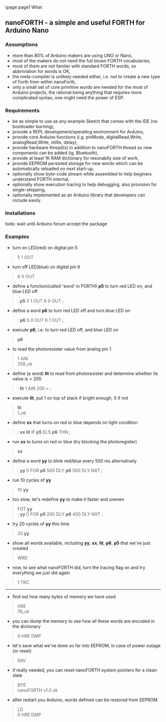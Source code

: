 \page page1 What

## nanoFORTH - a simple and useful FORTH for Arduino Nano
### Assumptions
* more than 80% of Arduino makers are using UNO or Nano,
* most of the makers do not need the full blown FORTH vocabularies,
* most of them are not familer with standard FORTH words, so abbriviation for words is OK,
* the meta-compiler is unlikely needed either, i.e. not to create a new type of Forth from within nanoForth,
* only a small set of core primitive words are needed for the most of Arduino projects,
  the rational being anything that requires more complicated syntax, one might need the power of ESP.

### Requirements
* be as simple to use as any example Sketch that comes with the IDE (no bootloader burning),
* provide a REPL development/operating environment for Arduino,
* provide core Arduino functions (i.g. pinMode, digitalRead,Write, analogRead,Write, millis, delay),
* provide hardware thread(s) in addition to nanoFORTH thread so new components can be added (ig. Bluetooth),
* provide at least 1K RAM dictionary for resonablly size of work,
* provide EEPROM persisted storage for new words which can be automatically reloaded on next start-up,
* optionally show byte-code stream while assembled to help beginers understand FORTH internal,
* optionally show execution tracing to help debugging, also provision for single-stepping,
* optionally implemented as an Arduino library that developers can include easily.

### Installations
todo: wait until Arduino forum accept the package

### Examples
* turn on LED(red) on digital pin 5
> 5 1 OUT

* turn off LED(blue) on digital pin 6
> 6 0 OUT

* define a function(called 'word' in FORTH) **p5** to turn red LED on, and blue LED off
> : **p5** 5 1 OUT 6 0 OUT ;

* define a word **p6** to turn red LED off and turn blue LED on
> : **p6** 5 0 OUT 6 1 OUT ;

* execute **p6**, i.e. to turn red LED off, and blue LED on
> **p6**

* to read the photoresister value from analog pin 1
> 1 AIN<br>
> 258_ok

* define (a word) **lit** to read from photoresister and determine whether its value is > 200
> : **lit** 1 AIN 200 > ;

* execute **lit**, put 1 on top of stack if bright enough, 0 if not
> **lit**<br>
> 1_ok

* define **xx** that turns on red or blue depends on light condition
> : **xx** **lit** IF **p5** ELS **p6** THN ;

* run **xx** to turns on red or blue (try blocking the photoregister)
> **xx**

* define a word **yy** to blink red/blue every 500 ms alternatively
> : **yy** 0 FOR **p5** 500 DLY **p6** 500 DLY NXT ;

* run 10 cycles of **yy**
> 10 **yy**

* too slow, let's redefine **yy** to make it faster and uneven
> FGT **yy**<br>
> : **yy** 0 FOR **p5** 200 DLY **p6** 400 DLY NXT ;

* try 20 cycles of **yy** this time
> 20 **yy**

* show all words available, including **yy**, **xx**, **lit**, **p6**, **p5** that we've just created
> WRD

* now, to see what nanoFORTH did, turn the tracing flag on and try everything we just did again
> 1 TRC

***

* find out how many bytes of memory we have used
> HRE<br>
> 76_ok

* you can dump the memory to see how all these words are encoded in the dictionary
> 0 HRE DMP

* let's save what we've done so far into EEPROM, in case of power outage (or reset)
> SAV

* if really needed, you can reset nanoFORTH system pointers for a clean slate
> BYE<br>
> nanoFORTH v1.0 ok

* after restart you Arduino, words defined can be restored from EEPROM
> LD<br>
> 0 HRE DMP




